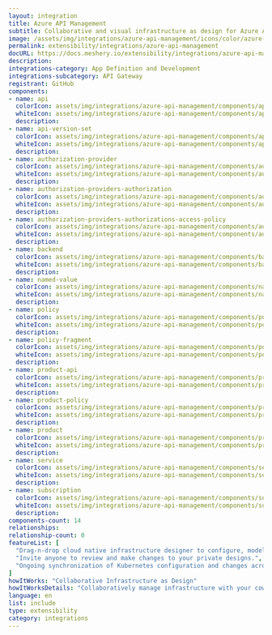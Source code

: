 ```yaml
---
layout: integration
title: Azure API Management
subtitle: Collaborative and visual infrastructure as design for Azure API Management
image: /assets/img/integrations/azure-api-management/icons/color/azure-api-management-color.svg
permalink: extensibility/integrations/azure-api-management
docURL: https://docs.meshery.io/extensibility/integrations/azure-api-management
description: 
integrations-category: App Definition and Development
integrations-subcategory: API Gateway
registrant: GitHub
components: 
- name: api
  colorIcon: assets/img/integrations/azure-api-management/components/api/icons/color/api-color.svg
  whiteIcon: assets/img/integrations/azure-api-management/components/api/icons/white/api-white.svg
  description: 
- name: api-version-set
  colorIcon: assets/img/integrations/azure-api-management/components/api-version-set/icons/color/api-version-set-color.svg
  whiteIcon: assets/img/integrations/azure-api-management/components/api-version-set/icons/white/api-version-set-white.svg
  description: 
- name: authorization-provider
  colorIcon: assets/img/integrations/azure-api-management/components/authorization-provider/icons/color/authorization-provider-color.svg
  whiteIcon: assets/img/integrations/azure-api-management/components/authorization-provider/icons/white/authorization-provider-white.svg
  description: 
- name: authorization-providers-authorization
  colorIcon: assets/img/integrations/azure-api-management/components/authorization-providers-authorization/icons/color/authorization-providers-authorization-color.svg
  whiteIcon: assets/img/integrations/azure-api-management/components/authorization-providers-authorization/icons/white/authorization-providers-authorization-white.svg
  description: 
- name: authorization-providers-authorizations-access-policy
  colorIcon: assets/img/integrations/azure-api-management/components/authorization-providers-authorizations-access-policy/icons/color/authorization-providers-authorizations-access-policy-color.svg
  whiteIcon: assets/img/integrations/azure-api-management/components/authorization-providers-authorizations-access-policy/icons/white/authorization-providers-authorizations-access-policy-white.svg
  description: 
- name: backend
  colorIcon: assets/img/integrations/azure-api-management/components/backend/icons/color/backend-color.svg
  whiteIcon: assets/img/integrations/azure-api-management/components/backend/icons/white/backend-white.svg
  description: 
- name: named-value
  colorIcon: assets/img/integrations/azure-api-management/components/named-value/icons/color/named-value-color.svg
  whiteIcon: assets/img/integrations/azure-api-management/components/named-value/icons/white/named-value-white.svg
  description: 
- name: policy
  colorIcon: assets/img/integrations/azure-api-management/components/policy/icons/color/policy-color.svg
  whiteIcon: assets/img/integrations/azure-api-management/components/policy/icons/white/policy-white.svg
  description: 
- name: policy-fragment
  colorIcon: assets/img/integrations/azure-api-management/components/policy-fragment/icons/color/policy-fragment-color.svg
  whiteIcon: assets/img/integrations/azure-api-management/components/policy-fragment/icons/white/policy-fragment-white.svg
  description: 
- name: product-api
  colorIcon: assets/img/integrations/azure-api-management/components/product-api/icons/color/product-api-color.svg
  whiteIcon: assets/img/integrations/azure-api-management/components/product-api/icons/white/product-api-white.svg
  description: 
- name: product-policy
  colorIcon: assets/img/integrations/azure-api-management/components/product-policy/icons/color/product-policy-color.svg
  whiteIcon: assets/img/integrations/azure-api-management/components/product-policy/icons/white/product-policy-white.svg
  description: 
- name: product
  colorIcon: assets/img/integrations/azure-api-management/components/product/icons/color/product-color.svg
  whiteIcon: assets/img/integrations/azure-api-management/components/product/icons/white/product-white.svg
  description: 
- name: service
  colorIcon: assets/img/integrations/azure-api-management/components/service/icons/color/service-color.svg
  whiteIcon: assets/img/integrations/azure-api-management/components/service/icons/white/service-white.svg
  description: 
- name: subscription
  colorIcon: assets/img/integrations/azure-api-management/components/subscription/icons/color/subscription-color.svg
  whiteIcon: assets/img/integrations/azure-api-management/components/subscription/icons/white/subscription-white.svg
  description: 
components-count: 14
relationships: 
relationship-count: 0
featureList: [
  "Drag-n-drop cloud native infrastructure designer to configure, model, and deploy your workloads.",
  "Invite anyone to review and make changes to your private designs.",
  "Ongoing synchronization of Kubernetes configuration and changes across any number of clusters."
]
howItWorks: "Collaborative Infrastructure as Design"
howItWorksDetails: "Collaboratively manage infrastructure with your coworkers synchronously sharing the same designs."
language: en
list: include
type: extensibility
category: integrations
---
```

